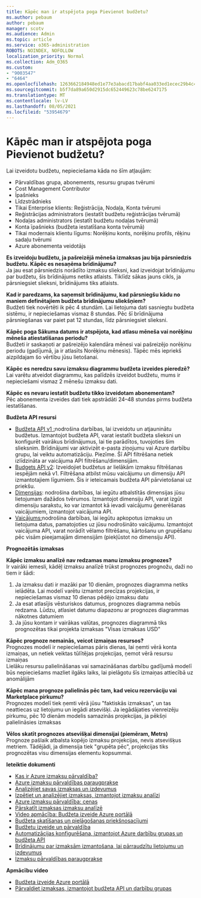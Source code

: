 ```yaml
---
title: Kāpēc man ir atspējota poga Pievienot budžetu?
ms.author: pebaum
author: pebaum
manager: scotv
ms.audience: Admin
ms.topic: article
ms.service: o365-administration
ROBOTS: NOINDEX, NOFOLLOW
localization_priority: Normal
ms.collection: Adm_O365
ms.custom:
- "9003547"
- "6464"
ms.openlocfilehash: 1263662184948ed1e77e3abacd17babf4aa033ed1ecec29b4c4afc26d6da56f0
ms.sourcegitcommit: b5f7da89a650d2915dc652449623c78be6247175
ms.translationtype: MT
ms.contentlocale: lv-LV
ms.lasthandoff: 08/05/2021
ms.locfileid: "53954679"
---
```

# <a name="why-is-the-add-budget-button-disabled-for-me"></a>Kāpēc man ir atspējota poga Pievienot budžetu?

Lai izveidotu budžetu, nepieciešama kāda no šīm atļaujām:

- Pārvaldības grupa, abonements, resursu grupas tvērumi
- Cost Management Contributor
- Īpašnieks
- Līdzstrādnieks
- Tikai Enterprise klients: Reģistrācija, Nodaļa, Konta tvērumi
- Reģistrācijas administrators (iestatīt budžetu reģistrācijas tvērumā)
- Nodaļas administrators (iestatīt budžetu nodaļas tvērumā)
- Konta īpašnieks (budžeta iestatīšana konta tvērumā)
- Tikai modernais klientu līgums: Norēķinu konts, norēķinu profils, rēķinu sadaļu tvērumi
- Azure abonementa veidotājs

**Es izveidoju budžetu, ja pašreizējā mēneša izmaksas jau bija pārsniedzis budžetu. Kāpēc es nesaņēma brīdinājumu?**  
Ja jau esat pārsniedzis norādīto izmaksu slieksni, kad izveidojat brīdinājumu par budžetu, šis brīdinājums netiks atlaists. Tiklīdz sākas jauns cikls, ja pārsniegsiet slieksni, brīdinājums tiks atlaists.

**Kad ir paredzams, ka saņemsit brīdinājumu, kad pārsniegšu kādu no maniem definētajiem budžeta brīdinājumu sliekšņiem?**  
Budžeti tiek novērtēti ik pēc 4 stundām. Lai lietojuma dati sasniegtu budžeta sistēmu, ir nepieciešamas vismaz 8 stundas. Pēc šī brīdinājuma pārsniegšanas var paiet pat 12 stundas, līdz pārsniegsiet slieksni.

**Kāpēc poga Sākuma datums ir atspējota, kad atlasu mēneša vai norēķinu mēneša atiestatīšanas periodu?**  
Budžeti ir saskaņoti ar pašreizējo kalendāra mēnesi vai pašreizējo norēķinu periodu (gadījumā, ja ir atlasīts Norēķinu mēnesis). Tāpēc mēs iepriekš aizpildajam šo vērtību jūsu lietošanai.

**Kāpēc es neredzu savu izmaksu diagrammu budžeta izveides pieredzē?**  
Lai varētu atveidot diagrammu, kas palīdzēs izveidot budžetu, mums ir nepieciešami vismaz 2 mēnešu izmaksu dati.

**Kāpēc es nevaru iestatīt budžetu tikko izveidotam abonementam?**  
Pēc abonementa izveides dati tiek apstrādāti 24–48 stundas pirms budžeta iestatīšanas.

**Budžeta API resursi**

- [Budžeta API v1 :](https://docs.microsoft.com/rest/api/consumption/budgets?WT.mc_id=Portal-Microsoft_Azure_Support)nodrošina darbības, lai izveidotu un atjauninātu budžetus. Izmantojot budžeta API, varat iestatīt budžeta slieksni un konfigurēt vairākus brīdinājumus, lai tie parādītos, tuvojoties šim slieksnim. Brīdinājumi var aktivizēt e-pasta ziņojumu vai Azure darbību grupu, lai veiktu automatizāciju. Piezīme. Šī API filtrēšana netiek izlīdzināta ar vaicājuma API filtrēšanu/dimensijām.
- [Budgets API v2](https://github.com/Azure/azure-rest-api-specs/blob/master/specification/cost-management/resource-manager/Microsoft.CostManagement/preview/2019-04-01-preview/examples/CreateOrUpdateBudget.json): Izveidojiet budžetus ar lielākām izmaksu filtrēšanas iespējām nekā v1. Filtrēšana atbilst mūsu vaicājumu un dimensiju API izmantotajiem līgumiem. Šis ir ieteicamais budžeta API pārvietošanai uz priekšu.
- [Dimensijas](https://docs.microsoft.com/rest/api/cost-management/dimensions?WT.mc_id=Portal-Microsoft_Azure_Support): nodrošina darbības, lai iegūtu atbalstītās dimensijas jūsu lietojumam dažādos tvērumos. Izmantojot dimensiju API, varat izgūt dimensiju sarakstu, ko var izmantot kā ievadi vaicājumu ģenerēšanas vaicājumiem, izmantojot vaicājuma API.
- [Vaicājums:](https://docs.microsoft.com/rest/api/cost-management/query?WT.mc_id=Portal-Microsoft_Azure_Support)nodrošina darbības, lai iegūtu apkopotus izmaksu un lietojuma datus, pamatojoties uz jūsu nodrošināto vaicājumu. Izmantojot vaicājuma API, varat norādīt vēlamo filtrēšanu, kārtošanu un grupēšanu pēc visām pieejamajām dimensijām (piekļūstot no dimensiju API).

**Prognozētās izmaksas**

**Kāpēc izmaksu analīzē nav redzamas manu izmaksu prognozes?**  
Ir vairāki iemesli, kādēļ izmaksu analīzē trūkst prognozes prognožu, daži no tiem ir šādi:

1. Ja izmaksu dati ir mazāki par 10 dienām, prognozes diagramma netiks ielādēta. Lai modelī varētu izmantot precīzas projekcijas, ir nepieciešamas vismaz 10 dienas pēdējo izmaksu datu
2. Ja esat atlasījis vēsturiskos datumus, prognozes diagramma nebūs redzama. Lūdzu, atlasiet datumu diapazonu ar prognozes diagrammas nākotnes datumiem
3. Ja jūsu kontam ir vairākas valūtas, prognozes diagrammā tiks prognozētas tikai projekta izmaksas "Visas izmaksas USD"

**Kāpēc prognoze nemainās, veicot izmaiņas resursos?**  
Prognozes modelī ir nepieciešamas pāris dienas, lai ņemti vērā konta izmaiņas, un netiek veiktas tūlītējas projekcijas, ņemot vērā resursu izmaiņas  
Lielāku resursu palielināšanas vai samazināšanas darbību gadījumā modelī būs nepieciešams mazliet ilgāks laiks, lai pielāgotu šīs izmaiņas attiecībā uz anomālijām

**Kāpēc mana prognoze palielinās pēc tam, kad veicu rezervāciju vai Marketplace pirkumu?**  
Prognozes modelī tiek ņemti vērā jūsu "faktiskās izmaksas", un tas neattiecas uz lietojumu un iegādi atsevišķi. Ja iegādājaties vienreizēju pirkumu, pēc 10 dienām modelis samazinās projekcijas, ja pēkšņi palielināsies izmaksas

**Vēlos skatīt prognozes atsevišķai dimensijai (piemēram, Metrs)**  
Prognoze pašlaik atbalsta kopējo izmaksu projekcijas, nevis atsevišķus metriem. Tādējādi, ja dimensija tiek "grupēta pēc", projekcijas tiks prognozētas visu dimensijas elementu kopsummai.

**Ieteiktie dokumenti**

- [Kas ir Azure izmaksu pārvaldība?](https://docs.microsoft.com/azure/cost-management/overview-cost-mgt?WT.mc_id=Portal-Microsoft_Azure_Support)
- [Azure izmaksu pārvaldības paraugprakse](https://docs.microsoft.com/azure/cost-management/cost-mgt-best-practices?WT.mc_id=Portal-Microsoft_Azure_Support)
- [Analizējiet savas izmaksas un izdevumus](https://docs.microsoft.com/azure/cost-management/quick-acm-cost-analysis?WT.mc_id=Portal-Microsoft_Azure_Support)
- [Izpētiet un analizējiet izmaksas, izmantojot izmaksu analīzi](https://docs.microsoft.com/azure/cost-management/quick-acm-cost-analysis?WT.mc_id=Portal-Microsoft_Azure_Support)
- [Azure izmaksu pārvaldība: cenas](https://azure.microsoft.com/services/cost-management/#pricing)
- [Pārskatīt izmaksas izmaksu analīzē](https://docs.microsoft.com/azure/cost-management-billing/costs/quick-acm-cost-analysis?WT.mc_id=Portal-Microsoft_Azure_Support#review-costs-in-cost-analysis)
- [Video apmācība: Budžeta izveide Azure portālā](https://www.youtube.com/watch?v=ExIVG_Gr45A&t=4s)
- [Budžeta skatīšanas un pielāgošanas priekšnosacījumi](https://docs.microsoft.com/azure/cost-management-billing/costs/tutorial-acm-create-budgets?WT.mc_id=Portal-Microsoft_Azure_Support#prerequisites)
- [Budžetu izveide un pārvaldība](https://docs.microsoft.com/azure/cost-management-billing/costs/tutorial-acm-create-budgets?WT.mc_id=Portal-Microsoft_Azure_Support#create-a-budget-in-the-azure-portal)
- [Automatizācijas konfigurēšana, izmantojot Azure darbību grupas un budžeta API](https://docs.microsoft.com/azure/cost-management/tutorial-acm-create-budgets?WT.mc_id=Portal-Microsoft_Azure_Support#trigger-an-action-group)
- [Brīdinājumu par izmaksām izmantošana, lai pārraudzītu lietojumu un izdevumus](https://docs.microsoft.com/azure/cost-management/cost-mgt-alerts-monitor-usage-spending?WT.mc_id=Portal-Microsoft_Azure_Support)
- [Izmaksu pārvaldības paraugprakse](https://docs.microsoft.com/azure/cost-management/cost-mgt-best-practices?WT.mc_id=Portal-Microsoft_Azure_Support)  

**Apmācību video**

- [Budžeta izveide Azure portālā](https://go.microsoft.com/fwlink/?linkid=2146761)
- [Pārvaldiet izmaksas, izmantojot budžeta API un darbību grupas](https://go.microsoft.com/fwlink/?linkid=2147038)